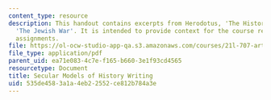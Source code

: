 ```yaml
---
content_type: resource
description: This handout contains excerpts from Herodotus, 'The Histories'; and Josephus,
  'The Jewish War'. It is intended to provide context for the course readings and
  assignments.
file: https://ol-ocw-studio-app-qa.s3.amazonaws.com/courses/21l-707-arthurian-literature-and-celtic-colonization-spring-2005/535de4583a1a4eb22552ce812b784a3e_4_sec_mod_his_wr.pdf
file_type: application/pdf
parent_uid: ea71e083-4c7e-f165-b660-3e1f93cd4565
resourcetype: Document
title: Secular Models of History Writing
uid: 535de458-3a1a-4eb2-2552-ce812b784a3e
---
```

